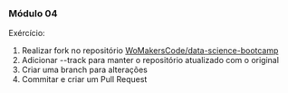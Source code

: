 ### Módulo 04

Exércício:
1. Realizar fork no repositório [WoMakersCode/data-science-bootcamp](https://github.com/WoMakersCode/data-science-bootcamp)
2. Adicionar --track para manter o repositório atualizado com o original
3. Criar uma branch para alterações
4. Commitar e criar um Pull Request